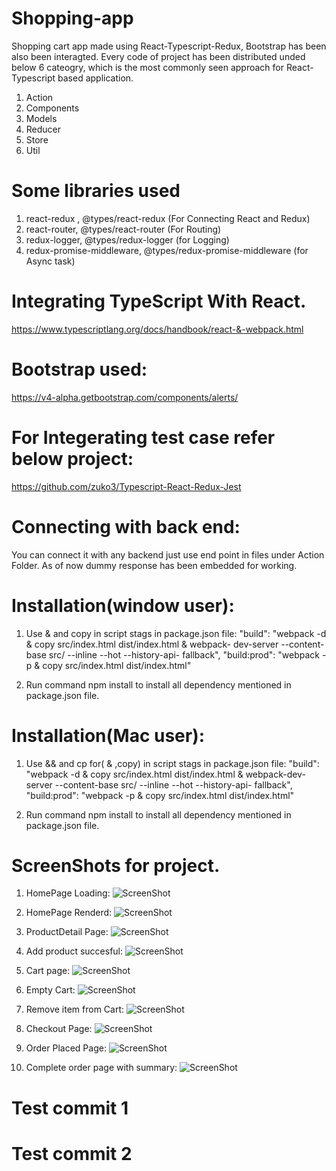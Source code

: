 # Shopping-app

Shopping cart app made using React-Typescript-Redux, Bootstrap has been also been interagted.
Every code of project has been distributed unded below 6 cateogry, which is the most commonly seen approach for React-Typescript based application.

1.  Action
2.  Components
3.  Models
4.  Reducer
5.  Store
6.  Util

# Some libraries used

1. react-redux , @types/react-redux (For Connecting React and Redux)
2. react-router, @types/react-router (For Routing)
3. redux-logger, @types/redux-logger (for Logging)
4. redux-promise-middleware, @types/redux-promise-middleware (for Async task)

# Integrating TypeScript With React.

https://www.typescriptlang.org/docs/handbook/react-&-webpack.html

# Bootstrap used:

https://v4-alpha.getbootstrap.com/components/alerts/

# For Integerating test case refer below project:

https://github.com/zuko3/Typescript-React-Redux-Jest

# Connecting with back end:

You can connect it with any backend just use end point in files under Action Folder.
As of now dummy response has been embedded for working.

# Installation(window user):

1. Use & and copy in script stags in package.json file: "build": "webpack -d & copy src/index.html dist/index.html & webpack- dev-server --content-base src/ --inline --hot --history-api- fallback", "build:prod": "webpack -p & copy src/index.html dist/index.html"

2. Run command npm install to install all dependency mentioned in package.json file.

# Installation(Mac user):

1. Use && and cp for( & ,copy) in script stags in package.json file: "build": "webpack -d & copy src/index.html dist/index.html & webpack-dev-server --content-base src/ --inline --hot --history-api- fallback", "build:prod": "webpack -p & copy src/index.html dist/index.html"

2. Run command npm install to install all dependency mentioned in package.json file.

# ScreenShots for project.

1. HomePage Loading:
   ![ScreenShot](1.png)

2. HomePage Renderd:
   ![ScreenShot](2.png)

3. ProductDetail Page:
   ![ScreenShot](3.png)
4. Add product succesful:
   ![ScreenShot](4.png)
5. Cart page:
   ![ScreenShot](5.png)

6. Empty Cart:
   ![ScreenShot](6.png)
7. Remove item from Cart:
   ![ScreenShot](7.png)
8. Checkout Page:
   ![ScreenShot](8.png)
9. Order Placed Page:
   ![ScreenShot](9.png)
10. Complete order page with summary:
    ![ScreenShot](10.png)

# Test commit 1

# Test commit 2
